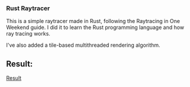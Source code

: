 ### Rust Raytracer

This is a simple raytracer made in Rust, following the Raytracing in One Weekend guide.
I did it to learn the Rust programming language and how ray tracing works.

I've also added a tile-based multithreaded rendering algorithm.

## Result:

[Result](https://raw.githubusercontent.com/felipemxg/rust-raytracer/main/render.bmp)
